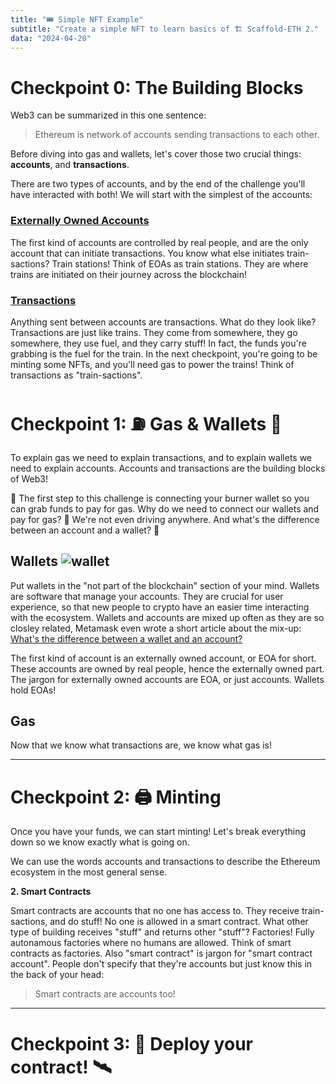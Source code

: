 ```yaml
---
title: "🎟 Simple NFT Example"
subtitle: "Create a simple NFT to learn basics of 🏗 Scaffold-ETH 2."
data: "2024-04-20"
---
```


# Checkpoint 0: The Building Blocks

Web3 can be summarized in this one sentence:

> Ethereum is network of accounts sending transactions to each other.

Before diving into gas and wallets, let's cover those two crucial things: **accounts**, and **transactions**.

There are two types of accounts, and by the end of the challenge you'll have interacted with both!
We will start with the simplest of the accounts:

### [Externally Owned Accounts](/almanacPosts/eoa)

The first kind of accounts are controlled by real people, and are the only account that can initiate transactions.
You know what else initiates train-sactions? Train stations! Think of EOAs as train stations. They are
where trains are initiated on their journey across the blockchain!

### [Transactions](/almanacPosts/transactions)

Anything sent between accounts are transactions. What do they look like? Transactions are just like trains.
They come from somewhere, they go somewhere, they use fuel, and they carry stuff! In fact, the funds
you're grabbing is the fuel for the train. In the next checkpoint, you're going to be minting some NFTs,
and you'll need gas to power the trains! Think of transactions as "train-sactions".

# Checkpoint 1: ⛽️ Gas & Wallets 👛

To explain gas we need to explain transactions, and to explain wallets we need to
explain accounts. Accounts and transactions are the building blocks of Web3!

🥇 The first step to this challenge is connecting your burner wallet so you can grab
funds to pay for gas. Why do we need to connect our wallets and pay for gas? 🤔 We're
not even driving anywhere. And what's the difference between an account and a
wallet? 🤨

## Wallets ![wallet](http://localhost:3000/images/wallet.svg)

Put wallets in the "not part of the blockchain" section of your mind. Wallets are software that
manage your accounts. They are crucial for user experience, so that new people to crypto have an
easier time interacting with the ecosystem. Wallets and accounts are mixed up often as they are
so closley related, Metamask even wrote a short article about the mix-up:
[What's the difference between a wallet and an account?](https://support.metamask.io/hc/en-us/articles/13466457757211-What-s-the-difference-between-a-wallet-and-an-account)

The first kind of account is an externally owned account, or EOA for short. These
accounts are owned by real people, hence the externally owned part. The jargon for
externally owned accounts are EOA, or just accounts. Wallets hold EOAs!

## Gas

Now that we know what transactions are, we know what gas is!

---

# Checkpoint 2: 🖨 Minting

Once you have your funds, we can start minting! Let's break everything down so we know exactly what is
going on.

We can use the words accounts and transactions to describe the Ethereum ecosystem in the most
general sense.

**2. Smart Contracts**

Smart contracts are accounts that no one has access to. They receive train-sactions, and do stuff! No
one is allowed in a smart contract. What other type of building receives "stuff" and returns other
"stuff"? Factories! Fully autonamous factories where no humans are allowed. Think of smart contracts
as factories. Also "smart contract" is jargon for "smart contract account". People don't specify that
they're accounts but just know this in the back of your head:

> Smart contracts are accounts too!

---

# Checkpoint 3: 💾 Deploy your contract! 🛰

<!-- ![A train station](http://localhost:3000/images/train-station.svg) -->
